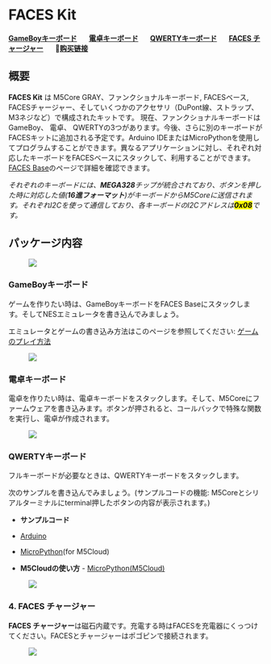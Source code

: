# FACES Kit

**[GameBoyキーボード](#GameBoyキーボード)**&nbsp;&nbsp;&nbsp;&nbsp;&nbsp;&nbsp;**[電卓キーボード](#電卓キーボード)**&nbsp;&nbsp;&nbsp;&nbsp;&nbsp;&nbsp;**[QWERTYキーボード](#QWERTYキーボード)**&nbsp;&nbsp;&nbsp;&nbsp;&nbsp;&nbsp;**[FACES チャージャー](#FACES-チャージャー)**&nbsp;&nbsp;&nbsp;&nbsp;&nbsp;&nbsp;🛒**[购买链接](https://item.taobao.com/item.htm?spm=a1z10.3-c.w4002-1172588106.15.686c425eRw6D4J&id=562810115476)**

## 概要

**FACES Kit** は M5Core GRAY、ファンクショナルキーボード, FACESベース, FACESチャージャー、そしていくつかのアクセサリ（DuPont線、ストラップ、M3ネジなど）で構成されたキットです。 現在、ファンクショナルキーボードはGameBoy、 電卓、 QWERTYの3つがあります。今後、さらに別のキーボードがFACESキットに追加される予定です。Arduino IDEまたはMicroPythonを使用してプログラムすることができます。異なるアプリケーションに対し、それぞれ対応したキーボードをFACESベースにスタックして、利用することができます。[FACES Base](ja/base/face_base)のページで詳細を確認できます。

*それぞれのキーボードには、**MEGA328**チップが統合されており、ボタンを押した時に対応した値(**16進フォーマット**)がキーボードからM5Coreに送信されます。それぞれI2Cを使って通信しており、各キーボードのI2Cアドレスは<mark>**0x08**</mark>です。*

## パッケージ内容

<figure>
    <img src="assets/img/product_pics/core/faces_kit/faces_kit.png">
</figure>

### GameBoyキーボード

ゲームを作りたい時は、GameBoyキーボードをFACES Baseにスタックします。そしてNESエミュレータを書き込んでみましょう。

エミュレータとゲームの書き込み方法はこのページを参照してください: [ゲームのプレイ方法](ja/quick_start/faces/gameboy_burn_a_nes_game)

<figure>
    <img src="assets/img/product_pics/core/faces_kit/gameboy_01.png">
</figure>

### 電卓キーボード

電卓を作りたい時は、電卓キーボードをスタックします。そして、M5Coreにファームウェアを書き込みます。ボタンが押されると、コールバックで特殊な関数を実行し、電卓が作成されます。

<figure>
    <img src="assets/img/product_pics/core/faces_kit/calculator.png">
</figure>

### QWERTYキーボード

フルキーボードが必要なときは、QWERTYキーボードをスタックします。

次のサンプルを書き込んでみましょう。(サンプルコードの機能: M5Coreとシリアルターミナルにterminal押したボタンの内容が表示されます。)

- **サンプルコード**
 - [Arduino](https://github.com/m5stack/M5Stack/tree/master/examples/Modules/FACES)
 - [MicroPython](https://github.com/m5stack/M5Cloud/tree/master/examples/FACES)(for M5Cloud)

- **M5Cloudの使い方** - [MicroPython(M5Cloud)](ja/quick_start/m5core/m5stack_core_get_started_MicroPython_m5cloud)

<figure>
    <img src="assets/img/product_pics/core/faces_kit/qwerty.png">
</figure>

### 4. FACES チャージャー

**FACES チャージャー**は磁石内蔵です。充電する時はFACESを充電器にくっつけてください。FACESとチャージャーはポゴピンで接続されます。

<figure>
    <img src="assets/img/product_pics/core/faces_kit/charger.png">
</figure>
